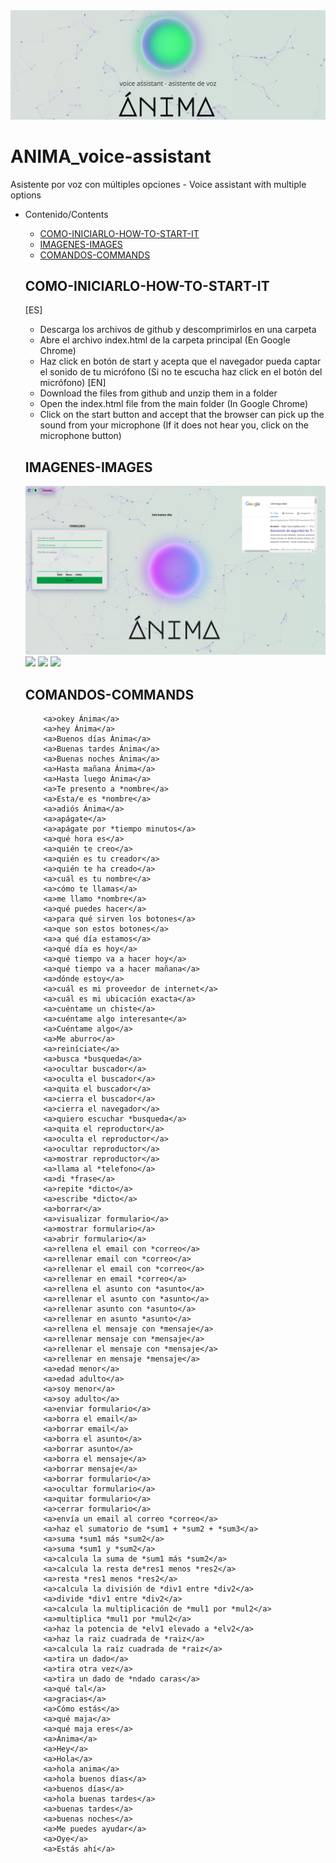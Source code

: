 <img src="https://github.com/RodrigoSendinoSanz/ANIMA_voice-assistant/blob/main/img/header.png" alt="cabecera">

# ANIMA_voice-assistant
 Asistente por voz con múltiples opciones - Voice assistant with multiple options

- Contenido/Contents
     - [COMO-INICIARLO-HOW-TO-START-IT](#COMO-INICIARLO-HOW-TO-START-IT)
     - [IMAGENES-IMAGES](#IMAGENES-IMAGES)
     - [COMANDOS-COMMANDS](#COMANDOS-COMMANDS)

  ## COMO-INICIARLO-HOW-TO-START-IT
    [ES]
    - Descarga los archivos de  github y descomprimirlos en una carpeta
    - Abre el archivo index.html de la carpeta principal (En Google Chrome)
    - Haz click en botón de start y acepta que el navegador pueda captar el sonido de tu micrófono (Si no te escucha haz click en el botón del micrófono)
    [EN]
    - Download the files from github and unzip them in a folder
    - Open the index.html file from the main folder (In Google Chrome)
    - Click on the start button and accept that the browser can pick up the sound from your microphone (If it does not hear you, click on the microphone button)

  ## IMAGENES-IMAGES

  <img src="https://github.com/RodrigoSendinoSanz/ANIMA_voice-assistant/blob/main/img/anima1.png">
  <img src="https://github.com/RodrigoSendinoSanz/ANIMA_voice-assistant/img/anima2.png">
  <img src="https://github.com/RodrigoSendinoSanz/ANIMA_voice-assistant/img/anima3.png">
  <img src="https://github.com/RodrigoSendinoSanz/ANIMA_voice-assistant/img/anima4.png">


  ## COMANDOS-COMMANDS

          <a>okey Ánima</a>
          <a>hey Ánima</a>
          <a>Buenos días Ánima</a>
          <a>Buenas tardes Ánima</a>
          <a>Buenas noches Ánima</a>
          <a>Hasta mañana Ánima</a>
          <a>Hasta luego Ánima</a>
          <a>Te presento a *nombre</a>
          <a>Esta/e es *nombre</a>
          <a>adiós Ánima</a>
          <a>apágate</a>
          <a>apágate por *tiempo minutos</a>
          <a>qué hora es</a>
          <a>quién te creo</a>
          <a>quién es tu creador</a>
          <a>quién te ha creado</a>
          <a>cuál es tu nombre</a>
          <a>cómo te llamas</a>
          <a>me llamo *nombre</a>
          <a>qué puedes hacer</a>
          <a>para qué sirven los botones</a>
          <a>que son estos botones</a>
          <a>a qué día estamos</a>
          <a>qué día es hoy</a>
          <a>qué tiempo va a hacer hoy</a>
          <a>qué tiempo va a hacer mañana</a>
          <a>dónde estoy</a>
          <a>cuál es mi proveedor de internet</a>
          <a>cuál es mi ubicación exacta</a>
          <a>cuéntame un chiste</a>
          <a>cuéntame algo interesante</a>
          <a>Cuéntame algo</a>
          <a>Me aburro</a>
          <a>reiníciate</a>
          <a>busca *busqueda</a>
          <a>ocultar buscador</a>
          <a>oculta el buscador</a>
          <a>quita el buscador</a>
          <a>cierra el buscador</a>
          <a>cierra el navegador</a>
          <a>quiero escuchar *busqueda</a>
          <a>quita el reproductor</a>
          <a>oculta el reproductor</a>
          <a>ocultar reproductor</a>
          <a>mostrar reproductor</a>
          <a>llama al *telefono</a>
          <a>di *frase</a>
          <a>repite *dicto</a>
          <a>escribe *dicto</a>
          <a>borrar</a>
          <a>visualizar formulario</a>
          <a>mostrar formulario</a>
          <a>abrir formulario</a>
          <a>rellena el email con *correo</a>
          <a>rellenar email con *correo</a>
          <a>rellenar el email con *correo</a>
          <a>rellenar en email *correo</a>
          <a>rellena el asunto con *asunto</a>
          <a>rellenar el asunto con *asunto</a>
          <a>rellenar asunto con *asunto</a>
          <a>rellenar en asunto *asunto</a>
          <a>rellena el mensaje con *mensaje</a>
          <a>rellenar mensaje con *mensaje</a>
          <a>rellenar el mensaje con *mensaje</a>
          <a>rellenar en mensaje *mensaje</a>
          <a>edad menor</a>
          <a>edad adulto</a>
          <a>soy menor</a>
          <a>soy adulto</a>
          <a>enviar formulario</a>
          <a>borra el email</a>
          <a>borrar email</a>
          <a>borra el asunto</a>
          <a>borrar asunto</a>
          <a>borra el mensaje</a>
          <a>borrar mensaje</a>
          <a>borrar formulario</a>
          <a>ocultar formulario</a>
          <a>quitar formulario</a>
          <a>cerrar formulario</a>
          <a>envía un email al correo *correo</a>
          <a>haz el sumatorio de *sum1 + *sum2 + *sum3</a>
          <a>suma *sum1 más *sum2</a>
          <a>suma *sum1 y *sum2</a>
          <a>calcula la suma de *sum1 más *sum2</a>
          <a>calcula la resta de*res1 menos *res2</a>
          <a>resta *res1 menos *res2</a>
          <a>calcula la división de *div1 entre *div2</a>
          <a>divide *div1 entre *div2</a>
          <a>calcula la multiplicación de *mul1 por *mul2</a>
          <a>multiplica *mul1 por *mul2</a>
          <a>haz la potencia de *elv1 elevado a *elv2</a>
          <a>haz la raiz cuadrada de *raiz</a>
          <a>calcula la raíz cuadrada de *raiz</a>
          <a>tira un dado</a>
          <a>tira otra vez</a>
          <a>tira un dado de *ndado caras</a>
          <a>qué tal</a>
          <a>gracias</a>
          <a>Cómo estás</a>
          <a>qué maja</a>
          <a>qué maja eres</a>
          <a>Ánima</a>
          <a>Hey</a>
          <a>Hola</a>
          <a>hola anima</a>
          <a>hola buenos días</a>
          <a>buenos días</a>
          <a>hola buenas tardes</a>
          <a>buenas tardes</a>
          <a>buenas noches</a>
          <a>Me puedes ayudar</a>
          <a>Oye</a>
          <a>Estás ahí</a>